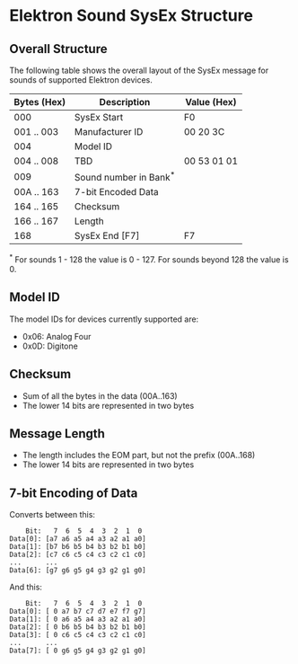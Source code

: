 # Elektron Sound SysEx Structure
## Overall Structure
The following table shows the overall layout of the SysEx message for sounds of supported Elektron devices.

| Bytes (Hex) | Description                      | Value (Hex)    |
| ----------- | -------------------------------- | -------------- |
| 000         | SysEx Start                      | F0             |
| 001 .. 003  | Manufacturer ID                  | 00 20 3C       |
| 004         | Model ID                         |                |
| 004 .. 008  | TBD                              | 00 53 01 01    |
| 009         | Sound number in Bank<sup>*</sup> |                |
| 00A .. 163  | 7-bit Encoded Data               |                |
| 164 .. 165  | Checksum                         |                |
| 166 .. 167  | Length                           |                |
| 168         | SysEx End [F7]                   | F7             |

<sup>*</sup> For sounds 1 - 128 the value is 0 - 127. For sounds beyond 128 the value is 0.

## Model ID
The model IDs for devices currently supported are:
- 0x06: Analog Four
- 0x0D: Digitone

## Checksum
- Sum of all the bytes in the data (00A..163)
- The lower 14 bits are represented in two bytes

## Message Length
- The length includes the EOM part, but not the prefix (00A..168)
- The lower 14 bits are represented in two bytes

## 7-bit Encoding of Data

Converts between this:

        Bit:   7  6  5  4  3  2  1  0
    Data[0]: [a7 a6 a5 a4 a3 a2 a1 a0]
    Data[1]: [b7 b6 b5 b4 b3 b2 b1 b0]
    Data[2]: [c7 c6 c5 c4 c3 c2 c1 c0]
    ...      ...
    Data[6]: [g7 g6 g5 g4 g3 g2 g1 g0]

And this:

        Bit:   7  6  5  4  3  2  1  0
    Data[0]: [ 0 a7 b7 c7 d7 e7 f7 g7]
    Data[1]: [ 0 a6 a5 a4 a3 a2 a1 a0]
    Data[2]: [ 0 b6 b5 b4 b3 b2 b1 b0]
    Data[3]: [ 0 c6 c5 c4 c3 c2 c1 c0]
    ...      ...
    Data[7]: [ 0 g6 g5 g4 g3 g2 g1 g0]
